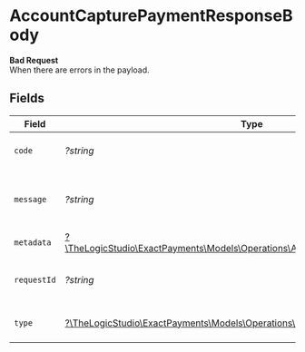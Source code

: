 # AccountCapturePaymentResponseBody

**Bad Request**\
When there are errors in the payload.



## Fields

| Field                                                                                                                                      | Type                                                                                                                                       | Required                                                                                                                                   | Description                                                                                                                                | Example                                                                                                                                    |
| ------------------------------------------------------------------------------------------------------------------------------------------ | ------------------------------------------------------------------------------------------------------------------------------------------ | ------------------------------------------------------------------------------------------------------------------------------------------ | ------------------------------------------------------------------------------------------------------------------------------------------ | ------------------------------------------------------------------------------------------------------------------------------------------ |
| `code`                                                                                                                                     | *?string*                                                                                                                                  | :heavy_minus_sign:                                                                                                                         | Code of the validation error.                                                                                                              | payments-validation-error                                                                                                                  |
| `message`                                                                                                                                  | *?string*                                                                                                                                  | :heavy_minus_sign:                                                                                                                         | Message explaining the validation error.                                                                                                   | Failed to creating secondary transaction                                                                                                   |
| `metadata`                                                                                                                                 | [?\TheLogicStudio\ExactPayments\Models\Operations\AccountCapturePaymentMetadata](../../models/operations/AccountCapturePaymentMetadata.md) | :heavy_minus_sign:                                                                                                                         | N/A                                                                                                                                        |                                                                                                                                            |
| `requestId`                                                                                                                                | *?string*                                                                                                                                  | :heavy_minus_sign:                                                                                                                         | Request identifier in UUID format.                                                                                                         | bcc78633-cd09-4e7d-8f3b-d593fdc1439c                                                                                                       |
| `type`                                                                                                                                     | [?\TheLogicStudio\ExactPayments\Models\Operations\AccountCapturePaymentType](../../models/operations/AccountCapturePaymentType.md)         | :heavy_minus_sign:                                                                                                                         | Type of the validation error.                                                                                                              | api-error                                                                                                                                  |
